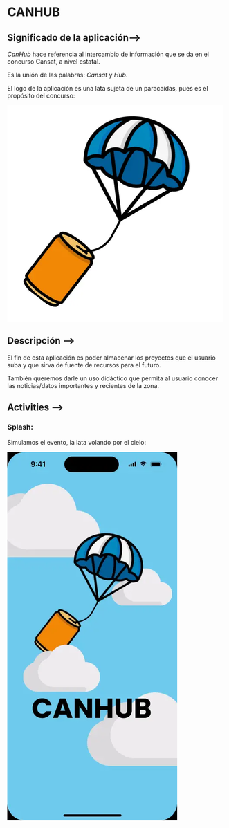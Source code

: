 # CANHUB

## Significado de la aplicación-->

*CanHub* hace referencia al intercambio de información que se da en el concurso Cansat, a nivel estatal.

Es la unión de las palabras: _Cansat_ y _Hub_.

El logo de la aplicación es una lata sujeta de un paracaídas, pues es el propósito del concurso:

![logotipo](img/logotipo.png)

## Descripción -->

El fin de esta aplicación es poder almacenar los proyectos que el usuario suba y 
que sirva de fuente de recursos para el futuro.

También queremos darle un uso didáctico que permita al usuario conocer 
las noticias/datos importantes y recientes de la zona.

## Activities -->

### Splash:

Simulamos el evento, la lata volando por el cielo:

![Splash](img/Splash.png)